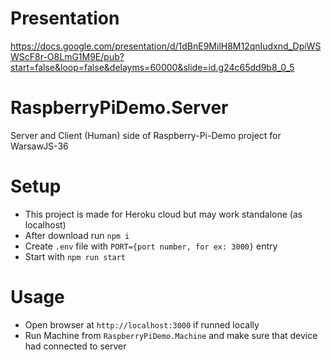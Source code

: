 # Presentation

https://docs.google.com/presentation/d/1dBnE9MilH8M12qnIudxnd_DpiWSWScF8r-O8LmG1M9E/pub?start=false&loop=false&delayms=60000&slide=id.g24c65dd9b8_0_5


# RaspberryPiDemo.Server
Server and Client (Human) side of Raspberry-Pi-Demo project for WarsawJS-36

# Setup
- This project is made for Heroku cloud but may work standalone (as localhost)
- After download run `npm i`
- Create `.env` file with `PORT={port number, for ex: 3000}` entry
- Start with `npm run start`

# Usage
- Open browser at `http://localhost:3000` if runned locally
- Run Machine from `RaspberryPiDemo.Machine` and make sure that device had connected to server
